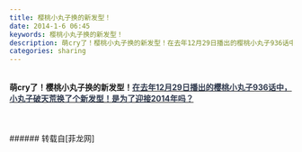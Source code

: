 ```yaml
---
title: 樱桃小丸子换的新发型！
date: 2014-1-6 06:45
keywords: 樱桃小丸子换的新发型！
description: 萌cry了！樱桃小丸子换的新发型！在去年12月29日播出的樱桃小丸子936话中，小丸子破天荒换了个新发型！是为了迎接2014年吗？
categories: sharing
---
```

<td class="t_f" id="postmessage_89268">

<br/>
<strong>萌cry了！樱桃小丸子换的新发型！<a href="http://icare.qq.com/#1_list_34776" target="_blank"><font color="#2d374b">在去年12月29日播出的樱桃小丸子936话中，小丸子破天荒换了个新发型！是为了迎接2014年吗？</font></a><br/>
<br/>
</strong><br/>
<br/>
</td>
###### 转载自[菲龙网]